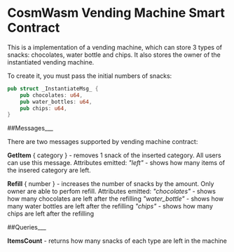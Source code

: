 # CosmWasm Vending Machine Smart Contract

This is a implementation of a vending machine, which can store 3 types of snacks: chocolates, water bottle and chips.
It also stores the owner of the instantiated vending machine.

To create it, you must pass the initial numbers of snacks:

```rust
pub struct _InstantiateMsg_ {
    pub chocolates: u64,
    pub water_bottles: u64,
    pub chips: u64,
}
```

##Messages___

There are two messages supported by vending machine contract:

__GetItem__ { category } - removes 1 snack of the inserted category. All users can use this message.
Attributes emitted:
_"left"_ - shows how many items of the insered category are left.

__Refill__ { number } - increases the number of snacks by the amount. Only owner are able to perfom refill.
Attributes emitted:
_"chocolates"_ - shows how many chocolates are left after the refilling
_"water_bottle"_ - shows how many water bottles are left after the refilling
_"chips"_ - shows how many chips are left after the refilling

##Queries___

__ItemsCount__ - returns how many snacks of each type are left in the machine
